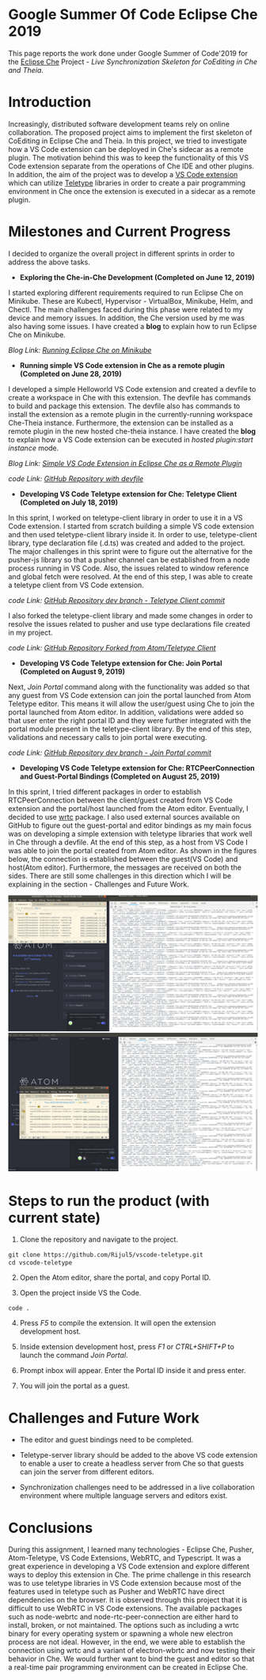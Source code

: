 # Google Summer Of Code Eclipse Che 2019
This page reports the work done under Google Summer of Code'2019 for the [Eclipse Che](https://www.eclipse.org/che/) Project - *Live Synchronization Skeleton for CoEditing in Che and Theia*.

# Introduction
Increasingly, distributed software development teams rely on online collaboration. The proposed project aims to implement the first skeleton of CoEditing in Eclipse Che and Theia. In this project, we tried to investigate how a VS Code extension can be deployed in Che's sidecar as a remote plugin. The motivation behind this was to keep the functionality of this VS Code extension separate from the operations of Che IDE and other plugins. In addition, the aim of the project was to develop a [VS Code extension](https://marketplace.visualstudio.com/) which can utilize [Teletype](https://github.com/atom/teletype) libraries in order to create a pair programming environment in Che once the extension is executed in a sidecar as a remote plugin.

# Milestones and Current Progress
I decided to organize the overall project in different sprints in order to address the above tasks.

+ **Exploring the Che-in-Che Development (Completed on June 12, 2019)**

I started exploring different requirements required to run Eclipse Che on Minikube. These are Kubectl, Hypervisor - VirtualBox, Minikube, Helm, and Chectl. The main challenges faced during this phase were related to my device and memory issues. In addition, the Che version used by me was also having some issues. I have created a **blog** to explain how to run Eclipse Che on Minikube.

*Blog Link: [Running Eclipse Che on Minikube](https://rijul5.github.io/EclipseChe/)*

+ **Running simple VS Code extension in Che as a remote plugin (Completed on June 28, 2019)**

I developed a simple Helloworld VS Code extension and created a devfile to create a workspace in Che with this extension. The devfile has commands to build and package this extension. The devfile also has commands to install the extension as a remote plugin in the currently-running workspace Che-Theia instance. Furthermore, the extension can be installed as a remote plugin in the new hosted che-theia instance. I have created the **blog** to explain how a VS Code extension can be executed in *hosted plugin:start instance* mode.

*Blog Link: [Simple VS Code Extension in Eclipse Che as a Remote Plugin](https://rijul5.github.io/HelloWorld/)*

*code Link: [GitHub Repository with devfile](https://github.com/Rijul5/vscode-extension-che)*

+ **Developing VS Code Teletype extension for Che: Teletype Client (Completed on July 18, 2019)**

In this sprint, I worked on teletype-client library in order to use it in a VS Code extension. I started from scratch building a simple VS code extension and then used teletype-client library inside it. In order to use, teletype-client library, type declaration file (.d.ts) was created and added to the project. The major challenges in this sprint were to figure out the alternative for the pusher-js library so that a pusher channel can be established from a node process running in VS Code. Also, the issues related to window reference and global fetch were resolved. At the end of this step, I was able to create a teletype client from VS Code extension. 

*code Link: [GitHub Repository dev branch - Teletype Client commit](https://github.com/Rijul5/vscode-teletype/commit/466409c245f211261088d2fa97e18794cf3aa9a8)*


I also forked the teletype-client library and made some changes in order to resolve the issues related to pusher and use type declarations file created in my project.

*code Link: [GitHub Repository Forked from Atom/Teletype Client](https://github.com/Rijul5/teletype-client)*

+ **Developing VS Code Teletype extension for Che: Join Portal (Completed on August 9, 2019)**

Next, *Join Portal* command along with the functionality was added so that any guest from VS Code extension can join the portal launched from Atom Teletype editor. This means it will allow the user/guest using Che to join the portal launched from Atom editor. In addition, validations were added so that user enter the right portal ID and they were further integrated with the portal module present in the teletype-client library. By the end of this step, validations and necessary calls to join portal were executing.

*code Link: [GitHub Repository dev branch - Join Portal commit](https://github.com/Rijul5/vscode-teletype/commit/cc570c7af8031ed8d83422a432526351dba562b5)*


+ **Developing VS Code Teletype extension for Che: RTCPeerConnection and Guest-Portal Bindings (Completed on August 25, 2019)**

In this sprint, I tried different packages in order to establish RTCPeerConnection between the client/guest created from VS Code extension and the portal/host launched from the Atom editor. Eventually, I decided to use [wrtc](https://www.npmjs.com/package/wrtc) package. I also used external sources available on GitHub to figure out the guest-portal and editor bindings as my main focus was on developing a simple extension with teletype libraries that work well in Che through a devfile. At the end of this step, as a host from VS Code I was able to join the portal created from Atom editor. As shown in the figures below, the connection is established between the guest(VS Code) and host(Atom editor). Furthermore, the messages are received on both the sides. There are still some challenges in this direction which I will be explaining in the section - Challenges and Future Work.

<img src="images/events.png" alt="Events Received on Atom from VS Code guest" class="inline"/>

<img src="images/connected.png" alt="Events Received on Atom from VS Code guest" class="inline"/>

# Steps to run the product (with current state)

1. Clone the repository and navigate to the project.
``` 
git clone https://github.com/Rijul5/vscode-teletype.git
cd vscode-teletype
```
2. Open the Atom editor, share the portal, and copy Portal ID.

3. Open the project inside VS the Code.
```
code .
```
4. Press *F5* to compile the extension. It will open the extension development host.

5. Inside extension development host, press *F1* or *CTRL+SHIFT+P* to launch the command *Join Portal*.

6. Prompt inbox will appear. Enter the Portal ID inside it and press enter.

7. You will join the portal as a guest.



# Challenges and Future Work

+ The editor and guest bindings need to be completed.

+ Teletype-server library should be added to the above VS code extension to enable a user to create a headless server from Che so that guests can join the server from different editors.

+ Synchronization challenges need to be addressed in a live collaboration environment where multiple language servers and editors exist.


# Conclusions
During this assignment, I learned many technologies - Eclipse Che, Pusher, Atom-Teletype, VS Code Extensions, WebRTC, and Typescript. It was a great experience in developing a VS Code extension and explore different ways to deploy this extension in Che. The prime challenge in this research was to use teletype libraries in VS Code extension because most of the features used in teletype such as Pusher and WebRTC have direct dependencies on the browser. It is observed through this project that it is difficult to use WebRTC in VS Code extensions. The available packages such as node-webrtc and node-rtc-peer-connection are either hard to install, broken, or not maintained. The options such as including a wrtc binary for every operating system or spawning a whole new electron process are not ideal. However, in the end, we were able to establish the connection using wrtc and a variant of electron-wbrtc and now testing their behavior in Che. We would further want to bind the guest and editor so that a real-time pair programming environment can be created in Eclipse Che.